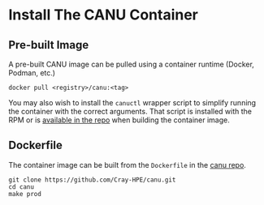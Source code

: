 # Install The CANU Container

## Pre-built Image

A pre-built CANU image can be pulled using a container runtime (Docker, Podman, etc.)

```shell
docker pull <registry>/canu:<tag>
```

You may also wish to install the `canuctl` wrapper script to simplify running the container with the correct arguments.  That script is installed with the RPM or is [available in the repo](https://github.com/Cray-HPE/canu/blob/main/canuctl) when building the container image.

## Dockerfile

The container image can be built from the `Dockerfile` in the [canu repo](https://github.com/Cray-HPE/canu/blob/main/Dockerfile).

```shell
git clone https://github.com/Cray-HPE/canu.git
cd canu
make prod
```
